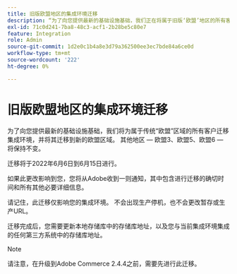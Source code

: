```yaml
---
title: 旧版欧盟地区的集成环境迁移
description: “为了向您提供最新的基础设施基础，我们正在将属于旧版‘欧盟’地区的所有客户的集成环境迁移到新的欧盟地区。 其他地区&amp；ndash； EU-3、EU-5、EU-6 &amp；ndash；将保持不变。  ’
exl-id: 71c0d241-7ba8-48c3-acf1-2b28be5c80e7
feature: Integration
role: Admin
source-git-commit: 1d2e0c1b4a8e3d79a362500ee3ec7bde84a6ce0d
workflow-type: tm+mt
source-wordcount: '222'
ht-degree: 0%

---
```


# 旧版欧盟地区的集成环境迁移

为了向您提供最新的基础设施基础，我们将为属于传统“欧盟”区域的所有客户迁移集成环境，并将其迁移到新的欧盟区域。 其他地区 — 欧盟3、欧盟5、欧盟6 — 将保持不变。

迁移将于2022年6月6日到6月15日进行。

如果此更改影响到您，您将从Adobe收到一则通知，其中包含进行迁移的确切时间和所有其他必要详细信息。

请记住，此迁移仅影响您的集成环境。 不会出现生产停机，也不会更改暂存或生产URL。

迁移完成后，您需要更新本地存储库中的存储库地址，以及您与当前集成环境集成的任何第三方系统中的存储库地址。

>[!NOTE]
>
>请注意，在升级到Adobe Commerce 2.4.4之前，需要先进行此迁移。
